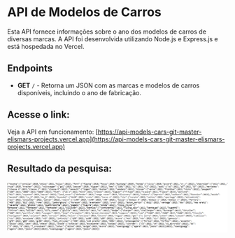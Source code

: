 # API de Modelos de Carros

Esta API fornece informações sobre o ano dos modelos de carros de diversas marcas. A API foi desenvolvida utilizando Node.js e Express.js e está hospedada no Vercel.

## Endpoints

- **GET** `/` - Retorna um JSON com as marcas e modelos de carros disponíveis, incluindo o ano de fabricação.

## Acesse o link:

Veja a API em funcionamento: [https://api-models-cars-git-master-elismars-projects.vercel.app](https://api-models-cars-git-master-elismars-projects.vercel.app)

## Resultado da pesquisa:

<img src="images/models.png" alt="Descrição da Imagem" />
